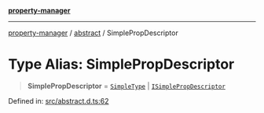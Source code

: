 [**property-manager**](../../README.md)

***

[property-manager](../../modules.md) / [abstract](../README.md) / SimplePropDescriptor

# Type Alias: SimplePropDescriptor

> **SimplePropDescriptor** = [`SimpleType`](SimpleType.md) \| [`ISimplePropDescriptor`](../interfaces/ISimplePropDescriptor.md)

Defined in: [src/abstract.d.ts:62](https://github.com/snowyu/property-manager.js/blob/0a9d329d6dc8235fcbd7381e69042a60653674b6/src/abstract.d.ts#L62)
